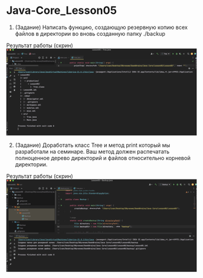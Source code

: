 # Java-Core_Lesson05

1. (Задание) Написать функцию, создающую резервную копию всех файлов в директории во вновь созданную папку ./backup
   
Результат работы (скрин)
![Image alt](https://github.com/IwanBelenko/Java-Core_Lesson05/blob/main/pictures/Снимок%20экрана%202023-12-14%20в%2014.35.41.png)


2. (Задание) Доработать класс Tree и метод print который мы разработали на семинаре. Ваш метод должен распечатать полноценное дерево директорий и файлов относительно корневой директории.

Результат работы (скрин)
![Image alt](https://github.com/IwanBelenko/Java-Core_Lesson05/blob/main/pictures/Снимок%20экрана%202023-12-14%20в%2014.41.05.png)
